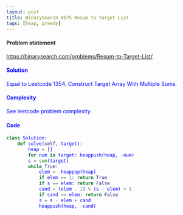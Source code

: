 ```yaml
---
layout: post
title: BinarySearch 0575 Resum to Target List
tags: [heap, greedy]
---
```


#### Problem statement

<a href="https://binarysearch.com/problems/Resum-to-Target-List/"> <font color = blue>https://binarysearch.com/problems/Resum-to-Target-List/

#### Solution
Equal to Leetcode 1354. Construct Target Array With Multiple Sums.

#### Complexity
See leetcode problem complexity.

#### Code
```python
class Solution:
    def solve(self, target):
        heap = []
        for num in target: heappush(heap, -num)
        s = sum(target)
        while True:
            elem = -heappop(heap)
            if elem == 1: return True
            if s == elem: return False
            cand = (elem - 1) % (s - elem) + 1
            if cand == elem: return False
            s = s - elem + cand
            heappush(heap, -cand)
```
